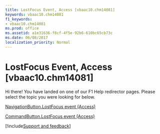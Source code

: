 ```yaml
---
title: LostFocus Event, Access [vbaac10.chm14081]
keywords: vbaac10.chm14081
f1_keywords:
- vbaac10.chm14081
ms.prod: office
ms.assetid: a1e31636-f8cf-4f5e-92b6-610bc65cb73c
ms.date: 06/08/2017
localization_priority: Normal
---
```



# LostFocus Event, Access [vbaac10.chm14081]

Hi there! You have landed on one of our F1 Help redirector pages. Please select the topic you were looking for below.

[NavigationButton.LostFocus event (Access)](http://msdn.microsoft.com/library/ddb4d588-bcfc-2639-6b90-05a72c943a5f%28Office.15%29.aspx)

[CommandButton.LostFocus event (Access)](http://msdn.microsoft.com/library/a8c29b13-5757-7be9-7111-81f847c8ec32%28Office.15%29.aspx)

[!include[Support and feedback](~/includes/feedback-boilerplate.md)]